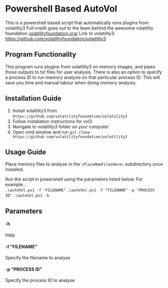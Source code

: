 # Powershell Based AutoVol
This is a powershell based script that automatically runs plugins from volatility3
Full credit goes out to the team behind the awesome volatility foundation [volatilityfoundation.org/](https://www.volatilityfoundation.org/)
Link to volatility3: https://github.com/volatilityfoundation/volatility3

## Program Functionality
This program runs plugins from volatility3 on memory images, and pipes those outputs to txt files for user analysis. There is also an option to specify a process ID to run memory analysis on that particular process ID. This will save you time and manual labour when doing memory analysis.

## Installation Guide
1. Install volatility3 from `https://github.com/volatilityfoundation/volatility3`
2. Follow installation instructions for vol3
3. Navigate to volatility3 folder on your computer
4. Open cmd window and run 
``` git clone https://github.com/volatilityfoundation/volatility3 ```

## Usage Guide
Place memory files to analyse in the `\PlaceMemFilesHere\` subdirectory once installed. 

Run the script in powershell using the parameters listed below. For example... <br />
``` .\autoVol.ps1 -f "FILENAME" ```
``` .\autoVol.ps1 -f "FILENAME" -p "PROCESS ID" ```
``` .\autoVol.ps1 -h ```

## Parameters
#### -h
Help
#### -f "FILENAME"
Specify the filename to analyse
#### -p "PROCESS ID"
Specify the process ID to analyse
